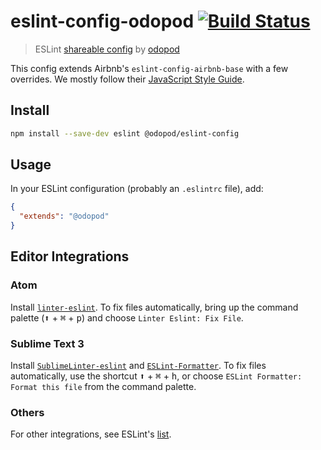# eslint-config-odopod [![Build Status](https://travis-ci.org/odopod/eslint-config-odopod.svg?branch=master)](https://travis-ci.org/odopod/eslint-config-odopod)

> ESLint [shareable config](http://eslint.org/docs/developer-guide/shareable-configs.html) by [odopod](http://www.odopod.com)

This config extends Airbnb's `eslint-config-airbnb-base` with a few overrides. We mostly follow their [JavaScript Style Guide](https://github.com/airbnb/javascript/).

## Install

```bash
npm install --save-dev eslint @odopod/eslint-config
```

## Usage

In your ESLint configuration (probably an `.eslintrc` file), add:

```json
{
  "extends": "@odopod"
}
```

## Editor Integrations

### Atom

Install [`linter-eslint`](https://atom.io/packages/linter-eslint). To fix files automatically, bring up the command palette (<kbd>⬆</kbd> + <kbd>⌘</kbd> + <kbd>p</kbd>) and choose `Linter Eslint: Fix File`.

### Sublime Text 3

Install [`SublimeLinter-eslint`](https://github.com/roadhump/SublimeLinter-eslint) and [`ESLint-Formatter`](https://github.com/TheSavior/ESLint-Formatter). To fix files automatically, use the shortcut <kbd>⬆</kbd> + <kbd>⌘</kbd> + <kbd>h</kbd>, or choose `ESLint Formatter: Format this file` from the command palette.

### Others

For other integrations, see ESLint's [list](http://eslint.org/docs/user-guide/integrations).
